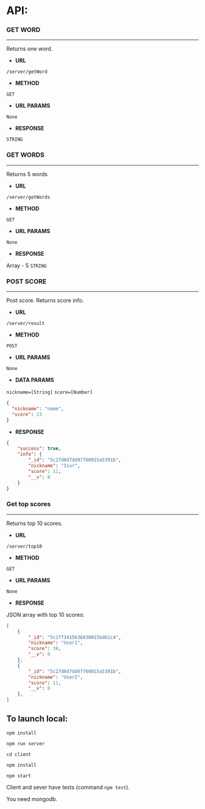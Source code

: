 # API:

### GET WORD
----
Returns one word.

* **URL** 

`/server/getWord`

* **METHOD**

`GET`

* **URL PARAMS**

`None`

* **RESPONSE**

`STRING`

### GET WORDS
----
Returns 5 words

* **URL** 

`/server/getWords`

* **METHOD**

`GET`

* **URL PARAMS**

`None`

* **RESPONSE**

Array - 5 `STRING`

### POST SCORE
----
Post score. Returns score info.
* **URL** 

`/server/result`

* **METHOD**

`POST`

* **URL PARAMS**

`None`

* **DATA PARAMS**

`nickname=[String]`
`score=[Number]`

```json
{
  "nickname": "name",
  "score": 23
}
```

* **RESPONSE**

```json
{
    "success": true,
    "info": {
        "_id": "5c27d0d7dd97760015a5391b",
        "nickname": "Isur",
        "score": 11,
        "__v": 0
    }
}
```

### Get top scores
----
Returns top 10 scores.

* **URL** 

`/server/top10`

* **METHOD**

`GET`

* **URL PARAMS**

`None`

* **RESPONSE**

JSON array with top 10 scores:
```json
[
    {
        "_id": "5c1ff3415b36030015bd61c4",
        "nickname": "User1",
        "score": 38,
        "__v": 0
    },
    {
        "_id": "5c27d0d7dd97760015a5391b",
        "nickname": "User2",
        "score": 11,
        "__v": 0
    },
]
```

## To launch local:

`npm install`

`npm run server`

`cd client`

`npm install`

`npm start`

Client and sever have tests (command `npm test`).

You need mongodb.

